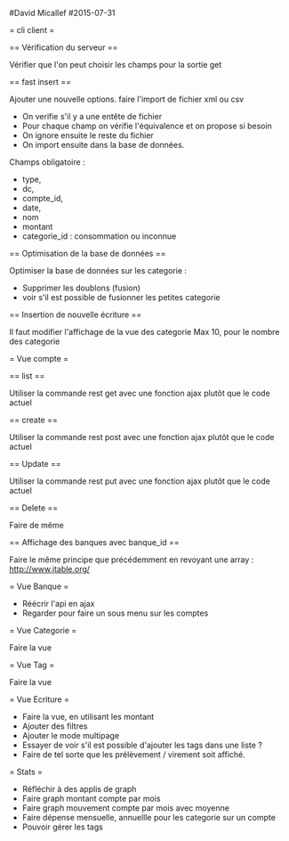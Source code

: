 #David Micallef
#2015-07-31

= cli client =

== Vérification du serveur ==

Vérifier que l'on peut choisir les champs pour la sortie get

== fast insert ==

Ajouter une nouvelle options.
faire l'import de fichier xml ou csv

* On verifie s'il y a une entête de fichier
* Pour chaque champ on vérifie l'équivalence et on propose si besoin
* On ignore ensuite le reste du fichier
* On import ensuite dans la base de données.

Champs obligatoire : 
* type,
* dc,
* compte_id,
* date,
* nom
* montant
* categorie_id : consommation ou inconnue

== Optimisation de la base de données ==

Optimiser la base de données sur les categorie :
* Supprimer les doublons (fusion)
* voir s'il est possible de fusionner les petites categorie

== Insertion de nouvelle écriture ==

Il faut modifier l'affichage de la vue des categorie 
Max 10, pour le nombre des categorie

= Vue compte = 

== list ==

Utiliser la commande rest get avec une fonction ajax plutôt que le code actuel 

== create ==

Utiliser la commande rest post avec une fonction ajax plutôt que le code actuel 

== Update ==

Utiliser la commande rest put avec une fonction ajax plutôt que le code actuel 

== Delete == 

Faire de même

== Affichage des banques avec banque_id ==

Faire le même principe que précédemment en revoyant une array : 
http://www.jtable.org/

= Vue Banque =

* Réécrir l'api en ajax
* Regarder pour faire un sous menu sur les comptes

= Vue Categorie =

Faire la vue

= Vue Tag =

Faire la vue 

= Vue Ecriture =

* Faire la vue, en utilisant les montant
* Ajouter des filtres
* Ajouter le mode multipage
* Essayer de voir s'il est possible d'ajouter les tags dans une liste ?
* Faire de tel sorte que les prélèvement / virement soit affiché.

= Stats =

* Réfléchir à des applis de graph
* Faire graph montant compte par mois
* Faire graph mouvement compte par mois avec moyenne
* Faire dépense mensuelle, annuellle pour les categorie sur un compte
* Pouvoir gérer les tags


